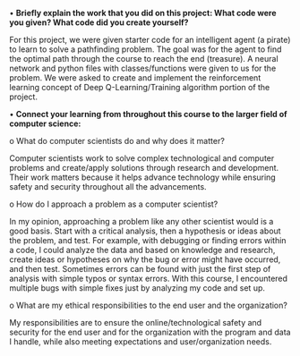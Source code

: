•	**Briefly explain the work that you did on this project: What code were you given? What code did you create yourself?**

For this project, we were given starter code for an intelligent agent (a pirate) to learn to solve a pathfinding problem. The goal was for the agent to find the optimal path through the course to reach the end (treasure). A neural network and python files with classes/functions were given to us for the problem. We were asked to create and implement the reinforcement learning concept of Deep Q-Learning/Training algorithm portion of the project.

•	**Connect your learning from throughout this course to the larger field of computer science:**

o	What do computer scientists do and why does it matter?

Computer scientists work to solve complex technological and computer problems and create/apply solutions through research and development. Their work matters because it helps advance technology while ensuring safety and security throughout all the advancements. 

o	How do I approach a problem as a computer scientist?

In my opinion, approaching a problem like any other scientist would is a good basis. Start with a critical analysis, then a hypothesis or ideas about the problem, and test. For example, with debugging or finding errors within a code, I could analyze the data and based on knowledge and research, create ideas or hypotheses on why the bug or error might have occurred, and then test. Sometimes errors can be found with just the first step of analysis with simple typos or syntax errors. 
With this course, I encountered multiple bugs with simple fixes just by analyzing my code and set up. 

o	What are my ethical responsibilities to the end user and the organization?

My responsibilities are to ensure the online/technological safety and security for the end user and for the organization with the program and data I handle, while also meeting expectations and user/organization needs. 



